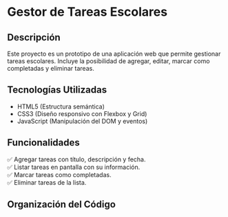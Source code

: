 # Gestor de Tareas Escolares

## Descripción
Este proyecto es un prototipo de una aplicación web que permite gestionar tareas escolares. Incluye la posibilidad de agregar, editar, marcar como completadas y eliminar tareas.

## Tecnologías Utilizadas
- HTML5 (Estructura semántica)
- CSS3 (Diseño responsivo con Flexbox y Grid)
- JavaScript (Manipulación del DOM y eventos)

## Funcionalidades
✅ Agregar tareas con título, descripción y fecha.  
✅ Listar tareas en pantalla con su información.  
✅ Marcar tareas como completadas.  
✅ Eliminar tareas de la lista.  

## Organización del Código
